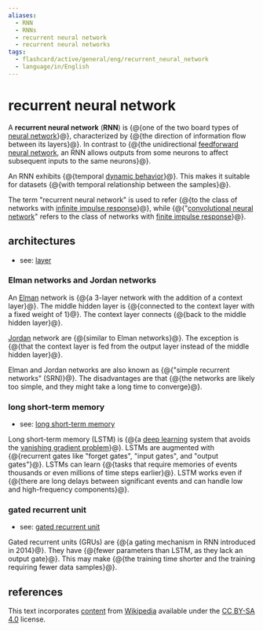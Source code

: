 ```yaml
---
aliases:
  - RNN
  - RNNs
  - recurrent neural network
  - recurrent neural networks
tags:
  - flashcard/active/general/eng/recurrent_neural_network
  - language/in/English
---
```


# recurrent neural network

A __recurrent neural network__ (__RNN__) is {@{one of the two board types of [neural network](neural%20network%20(machine%20learning).md)}@}, characterized by {@{the direction of information flow between its layers}@}. In contrast to {@{the unidirectional [feedforward neural network](feedforward%20nerual%20network.md), an RNN allows outputs from some neurons to affect subsequent inputs to the same neurons}@}.

An RNN exhibits {@{temporal [dynamic behavior](dynamical%20system.md)}@}. This makes it suitable for datasets {@{with temporal relationship between the samples}@}.

The term "recurrent neural network" is used to refer {@{to the class of networks with [infinite impulse response](infinite%20impulse%20response.md)}@}, while {@{"[convolutional neural network](convolutional%20neural%20network.md)" refers to the class of networks with [finite impulse response](finite%20impulse%20response.md)}@}.

## architectures

- see: [layer](layer%20(deep%20learning).md)

### Elman networks and Jordan networks

An [Elman](Jeffrey%20Elman.md) network is {@{a 3-layer network with the addition of a context layer}@}. The middle hidden layer is {@{connected to the context layer with a fixed weight of 1}@}. The context layer connects {@{back to the middle hidden layer}@}.

[Jordan](Michael%20I.%20Jordan.md) network are {@{similar to Elman networks}@}. The exception is {@{that the context layer is fed from the output layer instead of the middle hidden layer}@}.

Elman and Jordan networks are also known as {@{"simple recurrent networks" (SRN)}@}. The disadvantages are that {@{the networks are likely too simple, and they might take a long time to converge}@}.

### long short-term memory

- see: [long short-term memory](long%20short-term%20memory.md)

Long short-term memory (LSTM) is {@{a [deep learning](deep%20learning.md) system that avoids the [vanishing gradient problem](vanishing%20gradient%20problem.md)}@}. LSTMs are augmented with {@{recurrent gates like "forget gates", "input gates", and "output gates"}@}. LSTMs can learn {@{tasks that require memories of events thousands or even millions of time steps earlier}@}. LSTM works even if {@{there are long delays between significant events and can handle low and high-frequency components}@}.

### gated recurrent unit

- see: [gated recurrent unit](gated%20recurrent%20unit.md)

Gated recurrent units (GRUs) are {@{a gating mechanism in RNN introduced in 2014}@}. They have {@{fewer parameters than LSTM, as they lack an output gate}@}. This may make {@{the training time shorter and the training requiring fewer data samples}@}.

## references

This text incorporates [content](https://en.wikipedia.org/wiki/recurrent_neural_network) from [Wikipedia](Wikipedia.md) available under the [CC BY-SA 4.0](https://creativecommons.org/licenses/by-sa/4.0/) license.
